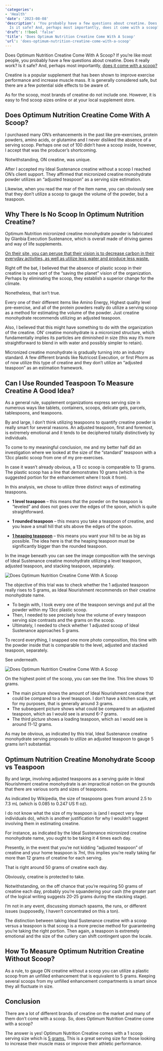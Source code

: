 ```yaml
---
'categories':
- 'Health'
'date': '2023-08-08'
'description': 'You probably have a few questions about creatine. Does it really work?
  Is it safe? And, perhaps most importantly, does it come with a scoop?'
'draft': !!bool 'false'
'title': 'Does Optimum Nutrition Creatine Come With A Scoop'
'url': 'does-optimum-nutrition-creatine-come-with-a-scoop'
---
```

 


Does Optimum Nutrition Creatine Come With A Scoop? If you’re like most people, you probably have a few questions about creatine. Does it really work? Is it safe? And, perhaps most importantly, [does it come with a scoop?](https://vitalmayfair.com/is-there-a-weight-limit-for-parasailing/)


Creatine is a popular supplement that has been shown to improve exercise performance and increase muscle mass. It is generally considered safe, but there are a few potential side effects to be aware of.


As for the scoop, most brands of creatine do not include one. However, it is easy to find scoop sizes online or at your local supplement store.


**Does Optimum Nutrition Creatine Come With A Scoop?**
------------------------------------------------------


I purchased many ON’s enhancements in the past like pre-exercises, protein powders, amino acids, or glutamine and I never disliked the absence of a serving scoop. Perhaps one out of 100 didn’t have a scoop inside, however, I accept that was the producer’s shortcoming.


Notwithstanding, ON creatine, was unique.


After I accepted my Ideal Sustenance creatine without a scoop I reached ON’s client support. They affirmed that micronized creatine monohydrate powder utilizes an “adjusted teaspoon” as a serving size estimation.


Likewise, when you read the rear of the item name, you can obviously see that they don’t utilize a scoop to gauge the volume of the powder, but a teaspoon.


**Why There Is No Scoop In Optimum Nutrition Creatine?**
--------------------------------------------------------


Optimum Nutrition micronized creatine monohydrate powder is fabricated by Glanbia Execution Sustenance, which is overall made of driving games and way of life supplements.


[On their site, you can peruse that their vision is to decrease carbon in their everyday activities, as well as utilize less water and produce less waste.](https://vitalmayfair.com/how-did-robin-mcgraw-lose-weight/)


Right off the bat, I believed that the absence of plastic scoop in their creatine is some sort of the “saving the planet” vision of the organization. Perhaps by eliminating the scoop, they establish a superior change for the climate.


Nonetheless, that isn’t true.


Every one of their different items like Amino Energy, Highest quality level pre-exercise, and all of the protein powders really do utilize a serving scoop as a method for estimating the volume of the powder. Just creatine monohydrate recommends utilizing an adjusted teaspoon.


Also, I believed that this might have something to do with the organization of the creatine. ON’ creatine monohydrate is a micronized structure, which fundamentally implies its particles are diminished in size (this way it’s more straightforward to blend in with water and possibly simpler to retain).


Micronized creatine monohydrate is gradually turning into an industry standard. A few different brands like Nutricost Execution, or first Phorm as of now utilize this type of creatine and they don’t utilize an “adjusted teaspoon” as an estimation framework.


**Can I Use Rounded Teaspoon To Measure Creatine A Good Idea?**
---------------------------------------------------------------


As a general rule, supplement organizations express serving size in numerous ways like tablets, containers, scoops, delicate gels, parcels, tablespoons, and teaspoons.


By and large, I don’t think utilizing teaspoons to quantify creatine powder is really smart for several reasons. An adjusted teaspoon, first and foremost, is extremely emotional and it tends to be deciphered totally distinctively by individuals.


To come to my meaningful conclusion, me and my better half did an investigation where we looked at the size of the “standard” teaspoon with a 13cc plastic scoop from one of my pre-exercises.


In case it wasn’t already obvious, a 13 cc scoop is comparable to 13 grams. The plastic scoop has a line that demonstrates 10 grams (which is the suggested portion for the enhancement where I took it from).


In this analysis, we chose to utilize three distinct ways of estimating teaspoons.


* **1 level teaspoon** – this means that the powder on the teaspoon is “leveled” and does not goes over the edges of the spoon, which is quite straightforward.


* **1 rounded teaspoon** – this means you take a teaspoon of creatine, and you leave a small hill that sits above the edges of the spoon.


* [**1 heaping teaspoon**](https://vitalmayfair.com/how-did-sheryl-underwood-lose-weight/) – this means you want your hill to be as big as possible. The idea here is that the heaping teaspoon must be significantly bigger than the rounded teaspoon.


In the image beneath you can see the image composition with the servings of Ideal Sustenance creatine monohydrate utilizing a level teaspoon, adjusted teaspoon, and stacking teaspoon, separately.


![Does Optimum Nutrition Creatine Come With A Scoop](https://i0.wp.com/millennialhawk.com/wp-content/uploads/2022/06/optimum-nutrition-rounded-teaspoon.jpg?resize=604%2C328&ssl=1)


The objective of this trial was to check whether the 1 adjusted teaspoon really rises to 5 grams, as Ideal Nourishment recommends on their creatine monohydrate name.


* To begin with, I took every one of the teaspoon servings and put all the powder within my 13cc plastic scoop.
* Then, I needed to see precisely how the volume of every teaspoon serving size contrasts and the grams on the scoop.
* Ultimately, I needed to check whether 1 adjusted scoop of Ideal Sustenance approaches 5 grams.


To record everything, I snapped one more photo composition, this time with the powder inside that is comparable to the level, adjusted and stacked teaspoon, separately.


See underneath.


![Does Optimum Nutrition Creatine Come With A Scoop](https://i0.wp.com/millennialhawk.com/wp-content/uploads/2022/06/optimum-nutrition-without-scoop.jpg?resize=611%2C330&ssl=1)


On the highest point of the scoop, you can see the line. This line shows 10 grams.


* The main picture shows the amount of Ideal Nourishment creatine that could be compared to a level teaspoon. I don’t have a kitchen scale, yet for my purposes, that is generally around 3 grams.
* The subsequent picture shows what could be compared to an adjusted teaspoon, which as I would see is around 6-7 grams.
* The third picture shows a loading teaspoon, which as I would see is around 11-12 grams.


As may be obvious, as indicated by this trial, Ideal Sustenance creatine monohydrate serving proposals to utilize an adjusted teaspoon to gauge 5 grams isn’t substantial.


**Optimum Nutrition Creatine Monohydrate Scoop vs Teaspoon**
------------------------------------------------------------


By and large, involving adjusted teaspoons as a serving guide in Ideal Nourishment creatine monohydrate is an impractical notion on the grounds that there are various sorts and sizes of teaspoons.


As indicated by Wikipedia, the size of teaspoons goes from around 2.5 to 7.3 mL (which is 0.085 to 0.247 US fl oz).


I do not know what the size of my teaspoon is (and I expect very few individuals do), which is another justification for why I wouldn’t suggest involving them in estimating creatine.


For instance, as indicated by the Ideal Sustenance micronized creatine monohydrate name, you ought to be taking it 4 times each day.


Presently, in the event that you’re not kidding “adjusted teaspoon” of creatine and your home teaspoon is 7ml, this implies you’re really taking far more than 12 grams of creatine for each serving.


That is right around 50 grams of creatine each day.


Obviously, creatine is protected to take.


Notwithstanding, on the off chance that you’re requiring 50 grams of creatine each day, probably you’re squandering your cash (the greater part of the logical writing suggests 20-25 grams during the stacking stage).


I’m not in any event, discussing stomach spasms, the runs, or different issues (supposedly, I haven’t concentrated on this a ton).


The distinction between taking Ideal Sustenance creatine with a scoop versus a teaspoon is that scoop is a more precise method for guaranteeing you’re taking the right portion. Then again, a teaspoon is extremely emotional and the size of the cutlery can shift contingent upon the locale.


**How To Measure Optimum Nutrition Creatine Without Scoop?**
------------------------------------------------------------


As a rule, to gauge ON creatine without a scoop you can utilize a plastic scoop from an unfilled enhancement that is equivalent to 5 grams. Keeping several scoops from my unfilled enhancement compartments is smart since they all fluctuate in size.


**Conclusion**
--------------


There are a lot of different brands of creatine on the market and many of them don’t come with a scoop. So, does Optimum Nutrition Creatine come with a scoop?


The answer is yes! Optimum Nutrition Creatine comes with a 1 scoop serving size which is [5 grams.](https://vitalmayfair.com/will-i-lose-weight-when-they-remove-ovarian-cyst/) This is a great serving size for those looking to increase their muscle mass or improve their athletic performance.


 


 


 


